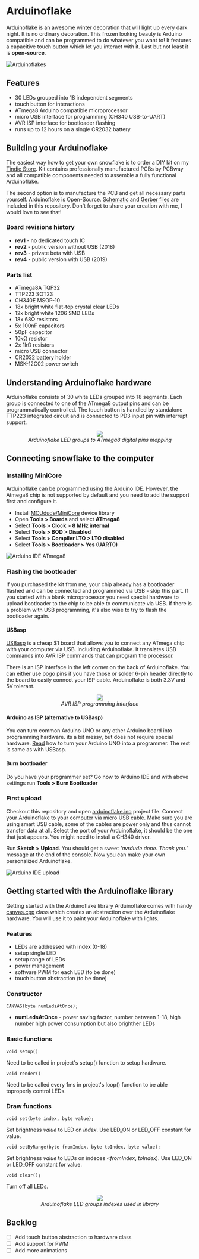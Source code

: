 # Arduinoflake

Arduinoflake is an awesome winter decoration that will light up every dark night. It is no ordinary decoration. This frozen looking beauty is Arduino compatible and can be programmed to do whatever you want to! It features a capacitive touch button which let you interact with it. Last but not least it is **open-source**.

![Arduinoflakes](https://raw.githubusercontent.com/jpraus/arduinoflake/master/doc/PC172551.JPG)

## Features

- 30 LEDs grouped into 18 independent segments
- touch button for interactions
- ATmega8 Arduino compatible microprocessor
- micro USB interface for programming (CH340 USB-to-UART)
- AVR ISP interface for bootloader flashing
- runs up to 12 hours on a single CR2032 battery

## Building your Arduinoflake

The easiest way how to get your own snowflake is to order a DIY kit on my [Tindie Store](https://www.tindie.com/products/jiripraus/arduinoflake/). Kit contains professionally manufactured PCBs by PCBway and all compatible components needed to assemble a fully functional Arduinoflake.

The second option is to manufacture the PCB and get all necessary parts yourself. Arduinoflake is Open-Source. [Schematic](doc/schematic_rev4.png) and [Gerber files](gerber/) are included in this repository. Don't forget to share your creation with me, I would love to see that!

### Board revisions history

- **rev1** - no dedicated touch IC
- **rev2** - public version without USB (2018)
- **rev3** - private beta with USB
- **rev4** - public version with USB (2019)

### Parts list

- ATmega8A TQF32
- TTP223 SOT23
- CH340E MSOP-10
- 18x bright white flat-top crystal clear LEDs
- 12x bright white 1206 SMD LEDs
- 18x 68Ω resistors
- 5x 100nF capacitors
- 50pF capacitor
- 10kΩ resistor
- 2x 1kΩ resistors
- micro USB connector
- CR2032 battery holder
- MSK-12C02 power switch

## Understanding Arduinoflake hardware

Arduinoflake consists of 30 white LEDs grouped into 18 segments. Each group is connected to one of the ATmega8 output pins and can be programmatically controlled.  The touch button is handled by standalone TTP223 integrated circuit and is connected to PD3 input pin with interrupt support.

<p align="center">
  <img src="https://raw.githubusercontent.com/jpraus/arduinoflake/master/doc/pin-mapping.png" /><br />
  <em>Arduinoflake LED groups to ATmega8 digital pins mapping</em>
</p>

## Connecting snowflake to the computer

### Installing MiniCore

Arduinoflake can be programmed using the Arduino IDE. However, the Atmega8 chip is not supported by default and you need to add the support first and configure it.

- Install [MCUdude/MiniCore](https://github.com/MCUdude/MiniCore#how-to-install) device library 
- Open **Tools > Boards** and select **ATmega8**
- Select **Tools > Clock > 8 MHz internal**
- Select **Tools > BOD > Disabled**
- Select **Tools > Compiler LTO > LTO disabled**
- Select **Tools > Bootloader > Yes (UART0)**

![Arduino IDE ATmega8](https://raw.githubusercontent.com/jpraus/arduinoflake/master/doc/arduinoide-atmega8.png)

### Flashing the bootloader

If you purchased the kit from me, your chip already has a bootloader flashed and can be connected and programmed via USB - skip this part. If you started with a blank microprocessor you need special hardware to upload bootloader to the chip to be able to communicate via USB. If there is a problem with USB programming, it's also wise to try to flash the bootloader again.

#### USBasp

[USBasp](https://www.fischl.de/usbasp/) is a cheap $1 board that allows you to connect any ATmega chip with your computer via USB. Including Arduinoflake. It translates USB commands into AVR ISP commands that can program the processor.

There is an ISP interface in the left corner on the back of Arduinoflake. You can either use pogo pins if you have those or solder 6-pin header directly to the board to easily connect your ISP cable. Arduinoflake is both 3.3V and 5V tolerant.

<p align="center">
  <img src="https://raw.githubusercontent.com/jpraus/arduinoflake/master/doc/iscp.png" /><br />
  <em>AVR ISP programming interface</em>
</p>

#### Arduino as ISP (alternative to USBasp)

You can turn common Arduino UNO or any other Arduino board into programming hardware. its a bit messy, but does not require special hardware. [Read](https://www.arduino.cc/en/tutorial/arduinoISP) how to turn your Arduino UNO into a programmer. The rest is same as with USBasp.

#### Burn bootloader

Do you have your programmer set? Go now to Arduino IDE and with above settings run **Tools > Burn Bootloader**

### First upload

Checkout this repository and open [arduinoflake.ino](src/arduinoflake/arduinoflake.ino) project file. Connect your Arduinoflake to your computer via micro USB cable. Make sure you are using smart USB cable, some of the cables are power only and thus cannot transfer data at all. Select the port of your Arduinoflake, it should be the one that just appears. You might need to install a CH340 driver.

Run **Sketch > Upload**. You should get a sweet *'avrdude done. Thank you.'* message at the end of the console. Now you can make your own personalized Arduinoflake.

![Arduino IDE upload](https://raw.githubusercontent.com/jpraus/arduinoflake/master/doc/arduinoide-upload.png)

## Getting started with the Arduinoflake library

Getting started with the Arduinoflake library
Arduinoflake comes with handy [canvas.cpp](src/arduinoflake/canvas.cpp) class which creates an abstraction over the Arduinoflake hardware. You will use it to paint your Arduinoflake with lights.

### Features

- LEDs are addressed with index (0-18)
- setup single LED
- setup range of LEDs
- power management
- software PWM for each LED (to be done)
- touch button abstraction (to be done)

### Constructor
```
CANVAS(byte numLedsAtOnce);
```
- **numLedsAtOnce** - power saving factor, number between 1-18, high number high power consumption but also brighther LEDs

### Basic functions
```
void setup()
```
Need to be called in project's setup() function to setup hardware.

```
void render()
```
Need to be called every 1ms in project's loop() function to be able toproperly control LEDs.

### Draw functions
```
void set(byte index, byte value);
```
Set brightness *value* to LED on *index*. Use LED_ON or LED_OFF constant for value.

```
void setByRange(byte fromIndex, byte toIndex, byte value);
```
Set brightness *value* to LEDs on indeces <*fromIndex*, *toIndex*). Use LED_ON or LED_OFF constant for value.

```
void clear();
```
Turn off all LEDs.

<p align="center">
  <img src="https://raw.githubusercontent.com/jpraus/arduinoflake/master/doc/led-indeces.png" /><br />
  <em>Arduinoflake LED groups indexes used in library</em>
</p>

## Backlog

- [ ] Add touch button abstraction to hardware class
- [ ] Add support for PWM
- [ ] Add more animations
